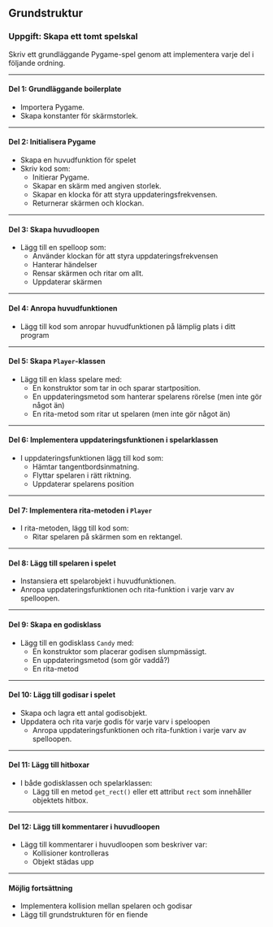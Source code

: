## Grundstruktur

### **Uppgift: Skapa ett tomt spelskal**
Skriv ett grundläggande Pygame-spel genom att implementera varje del i följande ordning.

---

#### **Del 1: Grundläggande boilerplate**
- Importera Pygame.
- Skapa konstanter för skärmstorlek.

---

#### **Del 2: Initialisera Pygame**
- Skapa en huvudfunktion för spelet
- Skriv kod som:
  - Initierar Pygame.
  - Skapar en skärm med angiven storlek.
  - Skapar en klocka för att styra uppdateringsfrekvensen.
  - Returnerar skärmen och klockan.

---

#### **Del 3: Skapa huvudloopen**
- Lägg till en spelloop som:
  - Använder klockan för att styra uppdateringsfrekvensen
  - Hanterar händelser
  - Rensar skärmen och ritar om allt.
  - Uppdaterar skärmen

---

#### **Del 4: Anropa huvudfunktionen**
- Lägg till kod som anropar huvudfunktionen på lämplig plats i ditt program 

---

#### **Del 5: Skapa `Player`-klassen**
- Lägg till en klass spelare med:
  - En konstruktor som tar in och sparar startposition.
  - En uppdateringsmetod som hanterar spelarens rörelse (men inte gör något än)
  - En rita-metod som ritar ut spelaren (men inte gör något än)

---

#### **Del 6: Implementera uppdateringsfunktionen i spelarklassen**
- I uppdateringsfunktionen lägg till kod som:
  - Hämtar tangentbordsinmatning.
  - Flyttar spelaren i rätt riktning.
  - Uppdaterar spelarens position

---

#### **Del 7: Implementera rita-metoden i `Player`**
- I rita-metoden, lägg till kod som:
  - Ritar spelaren på skärmen som en rektangel.

---

#### **Del 8: Lägg till spelaren i spelet**
- Instansiera ett spelarobjekt i huvudfunktionen.
- Anropa uppdateringsfunktionen och rita-funktion i varje varv av spelloopen.

---

#### **Del 9: Skapa en godisklass**
- Lägg till en godisklass `Candy` med:
  - En konstruktor som placerar godisen slumpmässigt.
  - En uppdateringsmetod (som gör vaddå?)
  - En rita-metod

---

#### **Del 10: Lägg till godisar i spelet**
- Skapa och lagra ett antal godisobjekt.
- Uppdatera och rita varje godis för varje varv i speloopen
    - Anropa uppdateringsfunktionen och rita-funktion i varje varv av spelloopen.

---

#### **Del 11: Lägg till hitboxar**
- I både godisklassen och spelarklassen:
    - Lägg till en metod `get_rect()` eller ett attribut `rect` som innehåller objektets hitbox.

--- 

#### **Del 12: Lägg till kommentarer i huvudloopen**

- Lägg till kommentarer i huvudloopen som beskriver var:
  - Kollisioner kontrolleras
  - Objekt städas upp

---

#### **Möjlig fortsättning**
- Implementera kollision mellan spelaren och godisar
- Lägg till grundstrukturen för en fiende


